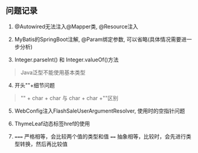 
## 问题记录
1. @Autowired无法注入@Mapper类, @Resource注入

2. MyBatis的SpringBoot注解, @Param绑定参数, 可以省略(具体情况需要进一步分析)

3. Integer.parseInt() 和 Integer.valueOf()方法
> Java泛型不能使用基本类型
>

4. 开头""+细节问题
> "" + char + char 与 char + char +""区别

5. WebConfig注入FlashSaleUserArgumentResolver, 使用时的空指针问题

6. ThymeLeaf动态标签href的使用

7. `===` 严格相等，会比较两个值的类型和值
   `==`  抽象相等，比较时，会先进行类型转换，然后再比较值